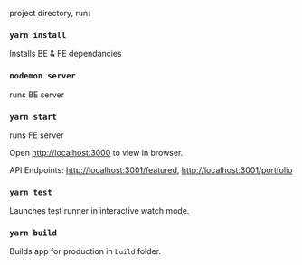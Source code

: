 project directory, run:

### `yarn install`
Installs BE & FE dependancies

### `nodemon server`
runs BE server

### `yarn start`
runs FE server

Open [http://localhost:3000](http://localhost:3000) to view in browser.

API Endpoints:
[http://localhost:3001/featured](http://localhost:3001/featured), 
[http://localhost:3001/portfolio](http://localhost:3001/portfolio)

### `yarn test`
Launches test runner in interactive watch mode.

### `yarn build`
Builds app for production in `build` folder.
